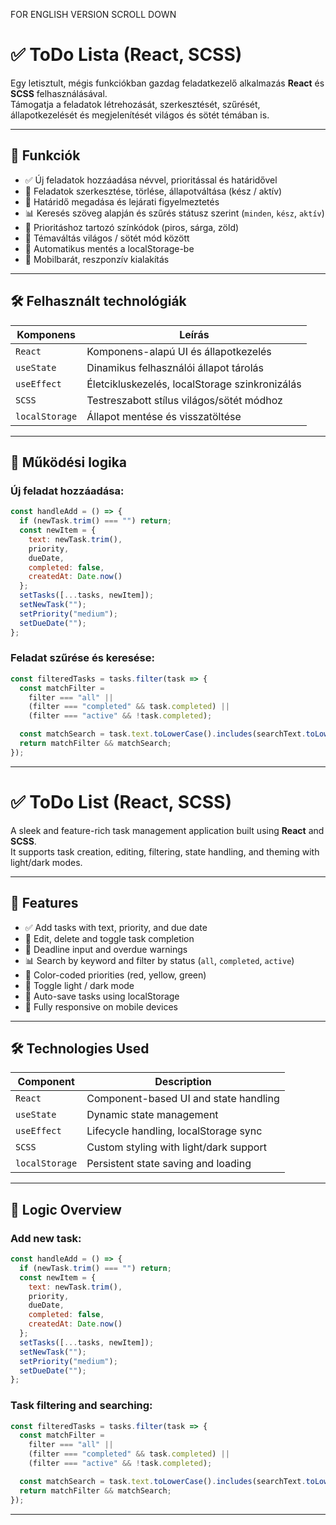 FOR ENGLISH VERSION SCROLL DOWN

# ✅ ToDo Lista (React, SCSS)

Egy letisztult, mégis funkciókban gazdag feladatkezelő alkalmazás **React** és **SCSS** felhasználásával.  
Támogatja a feladatok létrehozását, szerkesztését, szűrését, állapotkezelését és megjelenítését világos és sötét témában is.

---

## 🎯 Funkciók

- ✅ Új feladatok hozzáadása névvel, prioritással és határidővel  
- 📝 Feladatok szerkesztése, törlése, állapotváltása (kész / aktív)  
- 📅 Határidő megadása és lejárati figyelmeztetés  
- 📊 Keresés szöveg alapján és szűrés státusz szerint (`minden`, `kész`, `aktív`)  
- 🎨 Prioritáshoz tartozó színkódok (piros, sárga, zöld)  
- 🌙 Témaváltás világos / sötét mód között  
- 💾 Automatikus mentés a localStorage-be  
- 📱 Mobilbarát, reszponzív kialakítás  

---

## 🛠️ Felhasznált technológiák

| Komponens     | Leírás                                |
|---------------|----------------------------------------|
| `React`       | Komponens-alapú UI és állapotkezelés   |
| `useState`    | Dinamikus felhasználói állapot tárolás |
| `useEffect`   | Életcikluskezelés, localStorage szinkronizálás |
| `SCSS`        | Testreszabott stílus világos/sötét módhoz |
| `localStorage`| Állapot mentése és visszatöltése       |

---

## 🧪 Működési logika

### Új feladat hozzáadása:
```jsx
const handleAdd = () => {
  if (newTask.trim() === "") return;
  const newItem = {
    text: newTask.trim(),
    priority,
    dueDate,
    completed: false,
    createdAt: Date.now()
  };
  setTasks([...tasks, newItem]);
  setNewTask("");
  setPriority("medium");
  setDueDate("");
};
```

### Feladat szűrése és keresése:
```js
const filteredTasks = tasks.filter(task => {
  const matchFilter =
    filter === "all" ||
    (filter === "completed" && task.completed) ||
    (filter === "active" && !task.completed);

  const matchSearch = task.text.toLowerCase().includes(searchText.toLowerCase());
  return matchFilter && matchSearch;
});
```

---

# ✅ ToDo List (React, SCSS)

A sleek and feature-rich task management application built using **React** and **SCSS**.  
It supports task creation, editing, filtering, state handling, and theming with light/dark modes.

---

## 🎯 Features

- ✅ Add tasks with text, priority, and due date  
- 📝 Edit, delete and toggle task completion  
- 📅 Deadline input and overdue warnings  
- 📊 Search by keyword and filter by status (`all`, `completed`, `active`)  
- 🎨 Color-coded priorities (red, yellow, green)  
- 🌙 Toggle light / dark mode  
- 💾 Auto-save tasks using localStorage  
- 📱 Fully responsive on mobile devices  

---

## 🛠️ Technologies Used

| Component     | Description                            |
|---------------|----------------------------------------|
| `React`       | Component-based UI and state handling  |
| `useState`    | Dynamic state management               |
| `useEffect`   | Lifecycle handling, localStorage sync  |
| `SCSS`        | Custom styling with light/dark support |
| `localStorage`| Persistent state saving and loading    |

---

## 🧪 Logic Overview

### Add new task:
```jsx
const handleAdd = () => {
  if (newTask.trim() === "") return;
  const newItem = {
    text: newTask.trim(),
    priority,
    dueDate,
    completed: false,
    createdAt: Date.now()
  };
  setTasks([...tasks, newItem]);
  setNewTask("");
  setPriority("medium");
  setDueDate("");
};
```

### Task filtering and searching:
```js
const filteredTasks = tasks.filter(task => {
  const matchFilter =
    filter === "all" ||
    (filter === "completed" && task.completed) ||
    (filter === "active" && !task.completed);

  const matchSearch = task.text.toLowerCase().includes(searchText.toLowerCase());
  return matchFilter && matchSearch;
});
```

---


